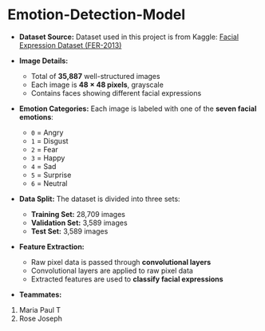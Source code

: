 <!--
# Emotion-Detection-Model

In this project, dataset provided by Kaggle website is used (https://www.kaggle.com/astraszab/facial-expression-dataset-image-folders-fer2013), which consists of about 35,887 well structured 48 × 48 pixel gray-scale images of faces. Each image has to be categorized into one of the seven classes that express different facial emotions. These facial emotions have been categorized as: 0=Angry, 1=Disgust, 2=Fear, 3=Happy, 4=Sad, 5=Surprise, and 6=Neutral. The given images are divided into three different sets which are training, validation, and test sets. There are about 28,709 training images, 3589 validation images, and 3589 images for testing. In order to classify the expressions, the features generated by convolution layers using the raw pixel data are used.

Here is your content structured into bullet points for a clean and readable **GitHub `README.md`** format:
'''
---
-->



# Emotion-Detection-Model

* **Dataset Source:**
  Dataset used in this project is from Kaggle: [Facial Expression Dataset (FER-2013)](https://www.kaggle.com/astraszab/facial-expression-dataset-image-folders-fer2013)

* **Image Details:**

  * Total of **35,887** well-structured images
  * Each image is **48 × 48 pixels**, grayscale
  * Contains faces showing different facial expressions

* **Emotion Categories:**
  Each image is labeled with one of the **seven facial emotions**:

  * `0` = Angry
  * `1` = Disgust
  * `2` = Fear
  * `3` = Happy
  * `4` = Sad
  * `5` = Surprise
  * `6` = Neutral

* **Data Split:**
  The dataset is divided into three sets:

  * **Training Set:** 28,709 images
  * **Validation Set:** 3,589 images
  * **Test Set:** 3,589 images

* **Feature Extraction:**

  * Raw pixel data is passed through **convolutional layers**
  * Convolutional layers are applied to raw pixel data  
  * Extracted features are used to **classify facial expressions**

* **Teammates:**
1. Maria Paul T
2. Rose Joseph
